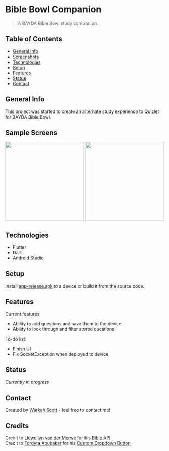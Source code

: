 # Bible Bowl Companion
> A BAYDA Bible Bowl study companion.

## Table of Contents
* [General Info](#general-info)
* [Screenshots](#screenshots)
* [Technologies](#technologies)
* [Setup](#setup)
* [Features](#features)
* [Status](#status)
* [Contact](#contact)

## General Info
This project was started to create an alternate study experience to Quizlet for BAYDA Bible Bowl.

## Sample Screens
<img src="./img/sample_091219_NQ.gif" width="250"> <img src="./img/sample_091219_AQ.gif" width="250">

## Technologies
* Flutter
* Dart
* Android Studio

## Setup
Install [app-release.apk](build/app/outputs/apk/release/app-release.apk) to a device or build it from the source code.

## Features
Current features:
* Ability to add questions and save them to the device
* Ability to look through and filter stored questions

To-do list:
* Finish UI
* Fix SocketException when deployed to device

## Status
_Currently in progress_

## Contact
Created by [Warkah Scott](https://www.linkedin.com/in/warkahscott/) - feel free to contact me!

## Credits
Credit to [Llewellyn van der Merwe](https://stackoverflow.com/cv/llewellyn) for his [Bible API](https://getbible.net/)<br />
Credit to [Fordyta Abubakar](https://github.com/DhytoDev) for his [Custom Dropdown Button](https://gist.github.com/DhytoDev/cdadf2e78bd694192c65b5634c2ad53e)